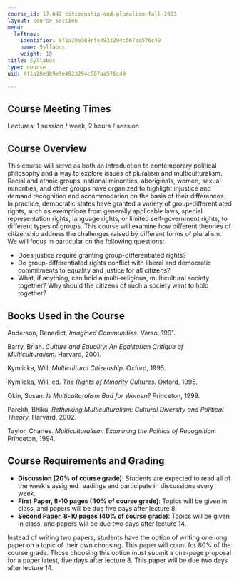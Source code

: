 ```yaml
---
course_id: 17-042-citizenship-and-pluralism-fall-2003
layout: course_section
menu:
  leftnav:
    identifier: 8f1a28e389efe4923294c567aa576c49
    name: Syllabus
    weight: 10
title: Syllabus
type: course
uid: 8f1a28e389efe4923294c567aa576c49

---
```


Course Meeting Times
--------------------

Lectures: 1 session / week, 2 hours / session

Course Overview
---------------

This course will serve as both an introduction to contemporary political philosophy and a way to explore issues of pluralism and multiculturalism. Racial and ethnic groups, national minorities, aboriginals, women, sexual minorities, and other groups have organized to highlight injustice and demand recognition and accommodation on the basis of their differences. In practice, democratic states have granted a variety of group-differentiated rights, such as exemptions from generally applicable laws, special representation rights, language rights, or limited self-government rights, to different types of groups. This course will examine how different theories of citizenship address the challenges raised by different forms of pluralism. We will focus in particular on the following questions:

*   Does justice require granting group-differentiated rights?
*   Do group-differentiated rights conflict with liberal and democratic commitments to equality and justice for all citizens?
*   What, if anything, can hold a multi-religious, multicultural society together? Why should the citizens of such a society want to hold together?

Books Used in the Course
------------------------

Anderson, Benedict. _Imagined Communities._ Verso, 1991.

Barry, Brian. _Culture and Equality: An Egalitarian Critique of Multiculturalism._ Harvard, 2001.

Kymlicka, Will. _Multicultural Citizenship._ Oxford, 1995.

Kymlicka, Will, ed. _The Rights of Minority Cultures._ Oxford, 1995.

Okin, Susan. _Is Multiculturalism Bad for Women?_ Princeton, 1999.

Parekh, Bhiku. _Rethinking Multiculturalism: Cultural Diversity and Political Theory._ Harvard, 2002.

Taylor, Charles. _Multiculturalism: Examining the Politics of Recognition._ Princeton, 1994.

Course Requirements and Grading
-------------------------------

*   **Discussion (20% of course grade)**: Students are expected to read all of the week's assigned readings and participate in discussions every week.
*   **First Paper, 8-10 pages (40% of course grade)**: Topics will be given in class, and papers will be due five days after lecture 8.
*   **Second Paper, 8-10 pages (40% of course grade)**: Topics will be given in class, and papers will be due two days after lecture 14.

Instead of writing two papers, students have the option of writing one long paper on a topic of their own choosing. This paper will count for 80% of the course grade. Those choosing this option must submit a one-page proposal for a paper latest, five days after lecture 8. This paper will be due two days after lecture 14.